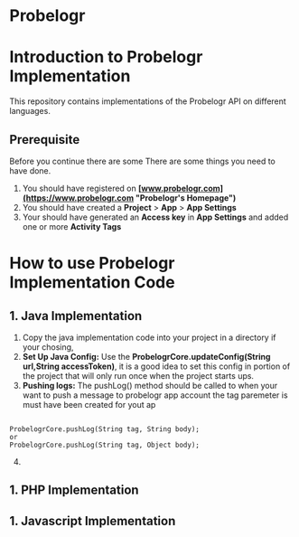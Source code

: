 # Probelogr

# Introduction to Probelogr Implementation

This repository contains implementations of the Probelogr API on different languages.

## Prerequisite
Before you continue there are some There are some things you need to have done.
1. You should have registered on __[www.probelogr.com](https://www.probelogr.com "Probelogr's Homepage")__
2. You should have created a __Project__ > __App__ > __App Settings__
3. Your should have generated an __Access key__ in __App Settings__ and added one or more __Activity Tags__


# How to use Probelogr Implementation Code

## 1. Java Implementation
1.  Copy the java implementation code into your project in a directory if your chosing,
2.  __Set Up Java Config:__ Use the __ProbelogrCore.updateConfig(String url,String accessToken)__, it is a good idea to set this config in portion of the project that will only run once when the project starts ups.
3. __Pushing logs:__ The pushLog() method should be called to when your want to push a message to probelogr app account
the tag paremeter is must have been created for yout ap
```
 
ProbelogrCore.pushLog(String tag, String body);
or
ProbelogrCore.pushLog(String tag, Object body);
```
4. 
  
  
## 1. PHP Implementation

## 1. Javascript Implementation
